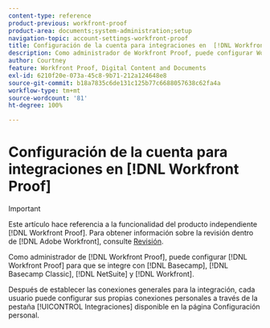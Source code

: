 ```yaml
---
content-type: reference
product-previous: workfront-proof
product-area: documents;system-administration;setup
navigation-topic: account-settings-workfront-proof
title: Configuración de la cuenta para integraciones en  [!DNL Workfront Proof]
description: Como administrador de Workfront Proof, puede configurar Workfront Proof para que se integre con Basecamp, Basecamp Classic,  [!DNL NetSuite] y Workfront.
author: Courtney
feature: Workfront Proof, Digital Content and Documents
exl-id: 6210f20e-073a-45c8-9b71-212a124648e8
source-git-commit: b18a7835c6de131c125b77c6688057638c62fa4a
workflow-type: tm+mt
source-wordcount: '81'
ht-degree: 100%

---
```


# Configuración de la cuenta para integraciones en [!DNL Workfront Proof]

>[!IMPORTANT]
>
>Este artículo hace referencia a la funcionalidad del producto independiente [!DNL Workfront Proof]. Para obtener información sobre la revisión dentro de [!DNL Adobe Workfront], consulte [Revisión](../../../review-and-approve-work/proofing/proofing.md).

Como administrador de [!DNL Workfront Proof], puede configurar [!DNL Workfront Proof] para que se integre con [!DNL Basecamp], [!DNL Basecamp Classic], [!DNL NetSuite] y [!DNL Workfront].

Después de establecer las conexiones generales para la integración, cada usuario puede configurar sus propias conexiones personales a través de la pestaña [!UICONTROL Integraciones] disponible en la página Configuración personal.
